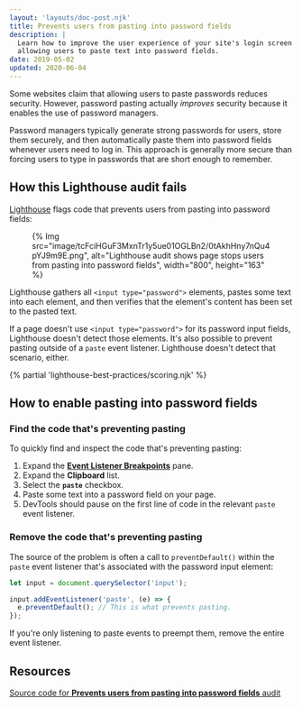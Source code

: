 ```yaml
---
layout: 'layouts/doc-post.njk'
title: Prevents users from pasting into password fields
description: |
  Learn how to improve the user experience of your site's login screen by
  allowing users to paste text into password fields.
date: 2019-05-02
updated: 2020-06-04
---
```


Some websites claim that allowing users to paste passwords reduces security.
However, password pasting actually _improves_ security
because it enables the use of password managers.

Password managers typically generate strong passwords for users,
store them securely, and then automatically paste them
into password fields whenever users need to log in. This approach is generally
more secure than forcing users to type in passwords that are short enough
to remember.

## How this Lighthouse audit fails

[Lighthouse](https://developers.google.com/web/tools/lighthouse/) flags code that prevents users from pasting into password fields:

<figure>
  {% Img src="image/tcFciHGuF3MxnTr1y5ue01OGLBn2/0tAkhHny7nQu4pYJ9m9E.png", alt="Lighthouse audit shows page stops users from pasting into password fields", width="800", height="163" %}
</figure>

Lighthouse gathers all `<input type="password">` elements,
pastes some text into each element,
and then verifies that the element's content has been set to the pasted text.

If a page doesn't use `<input type="password">` for its password input fields,
Lighthouse doesn't detect those elements.
It's also possible to prevent pasting outside of a `paste` event listener.
Lighthouse doesn't detect that scenario, either.

{% partial 'lighthouse-best-practices/scoring.njk' %}

## How to enable pasting into password fields

### Find the code that's preventing pasting

To quickly find and inspect the code that's preventing pasting:

1. Expand the [**Event Listener Breakpoints**](https://developers.google.com/web/tools/chrome-devtools/javascript/breakpoints#event-listeners) pane.
1. Expand the **Clipboard** list.
1. Select the **`paste`** checkbox.
1. Paste some text into a password field on your page.
1. DevTools should pause on the first line of code
   in the relevant `paste` event listener.

### Remove the code that's preventing pasting

The source of the problem is often a call to `preventDefault()`
within the `paste` event listener
that's associated with the password input element:

```js
let input = document.querySelector('input');

input.addEventListener('paste', (e) => {
  e.preventDefault(); // This is what prevents pasting.
});
```

If you're only listening to paste events to preempt them,
remove the entire event listener.

## Resources

[Source code for **Prevents users from pasting into password fields** audit](https://github.com/GoogleChrome/lighthouse/blob/master/lighthouse-core/audits/dobetterweb/password-inputs-can-be-pasted-into.js)
